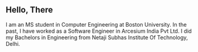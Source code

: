 ## Hello, There

I am an MS student in Computer Engineering at Boston University. In the past, I have worked as a Software Engineer in Arcesium India Pvt Ltd. I did my Bachelors in Engineering from Netaji Subhas Institute Of Technology, Delhi.
